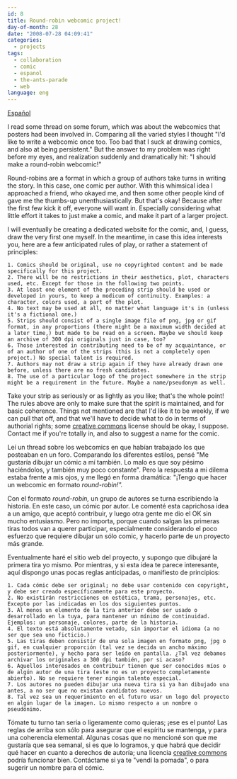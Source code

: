 ```yaml
---
id: 8
title: Round-robin webcomic project!
day-of-month: 28
date: "2008-07-28 04:09:41"
categories:
  - projects
tags:
  - collaboration
  - comic
  - espanol
  - the-ants-parade
  - web
language: eng
---
```


[Español](/?p=8#language)

I read some thread on some forum, which was about the webcomics that posters had been involved in. Comparing all the varied styles I thought "I'd like to write a webcomic once too. Too bad that I suck at drawing comics, and also at being persistent." But the answer to my problem was right before my eyes, and realization suddenly and dramatically hit: "I should make a round-robin webcomic!"

Round-robins are a format in which a group of authors take turns in writing the story. In this case, one comic per author. With this whimsical idea I approached a friend, who okayed me, and then some other people kind of gave me the thumbs-up unenthusiastically. But that's okay! Because after the first few kick it off, everyone will want in. Especially considering what little effort it takes to just make a comic, and make it part of a larger project.

I will eventually be creating a dedicated website for the comic, and, I guess, draw the very first one myself. In the meantime, in case this idea interests you, here are a few anticipated rules of play, or rather a statement of principles:

    1. Comics should be original, use no copyrighted content and be made specifically for this project.
    2. There will be no restrictions in their aesthetics, plot, characters used, etc. Except for those in the following two points.
    3. At least one element of the preceding strip should be used or developed in yours, to keep a modicum of continuity. Examples: a character, colors used, a part of the plot.
    4. No text may be used at all, no matter what language it's in (unless it's a fictional one.)
    5. Strips should consist of a single image file of png, jpg or gif format, in any proportions (there might be a maximum width decided at a later time,) but made to be read on a screen. Maybe we should keep an archive of 300 dpi originals just in case, too?
    6. Those interested in contributing need to be of my acquaintance, or of an author of one of the strips (this is not a completely open project.) No special talent is required.
    7. Authors may not draw a strip again if they have already drawn one before, unless there are no fresh candidates.
    8. The use of a particular logo of the project somewhere in the strip might be a requirement in the future. Maybe a name/pseudonym as well.

Take your strip as seriously or as lightly as you like; that's the whole point! The rules above are only to make sure that the spirit is maintained, and for basic coherence. Things not mentioned are that I'd like it to be weekly, if we can pull that off, and that we'll have to decide what to do in terms of authorial rights; some [creative commons](http://creativecommons.org/) license should be okay, I suppose. Contact me if you're totally in, and also to suggest a name for the comic.

<!-- more -->

<language-break />

Leí un thread sobre los webcomics en que habían trabajado los que posteaban en un foro. Comparando los diferentes estilos, pensé "Me gustaría dibujar un cómic a mí también. Lo malo es que soy pésimo haciéndolos, y también muy poco constante". Pero la respuesta a mi dilema estaba frente a mis ojos, y me llegó en forma dramática: "¡Tengo que hacer un webcomic en formato _round-robin!"._

Con el formato _round-robin,_ un grupo de autores se turna escribiendo la historia. En este caso, un cómic por autor. Le comenté esta caprichosa idea a un amigo, que aceptó contribuir, y luego otra gente me dio el OK sin mucho entusiasmo. Pero no importa, porque cuando salgan las primeras tiras todos van a querer participar, especialmente considerando el poco esfuerzo que requiere dibujar un sólo comic, y hacerlo parte de un proyecto más grande.

Eventualmente haré el sitio web del proyecto, y supongo que dibujaré la primera tira yo mismo. Por mientras, y si esta idea te parece interesante, aquí dispongo unas pocas reglas anticipadas, o manifiesto de principios:

    1. Cada cómic debe ser original; no debe usar contenido con copyright, y debe ser creado específicamente para este proyecto.
    2. No existirán restricciones en estética, trama, personajes, etc. Excepto por las indicadas en los dos siguientes puntos.
    3. Al menos un elemento de la tira anterior debe ser usado o desarrollado en la tuya, para mantener un mínimo de continuidad. Ejemplos: un personaje, colores, parte de la historia.
    4. El texto está absolutamente vetado, sin importar el idioma (a no ser que sea uno ficticio.)
    5. Las tiras deben consistir de una sola imagen en formato png, jpg o gif, en cualquier proporción (tal vez se decida un ancho máximo posteriormente), y hecho para ser leído en pantalla. ¿Tal vez debamos archivar los originales a 300 dpi también, por si acaso?
    6. Aquellos interesados en contribuir tienen que ser conocidos míos o de algún autor de una tira (este no es un proyecto completamente abierto). No se requiere tener ningún talento especial.
    7. Los autores no pueden dibujar una nueva tira si ya han dibujado una antes, a no ser que no existan candidatos nuevos.
    8. Tal vez sea un requerimiento en el futuro usar un logo del proyecto en algún lugar de la imagen. Lo mismo respecto a un nombre o pseudónimo.

Tómate tu turno tan seria o ligeramente como quieras; ¡ese es el punto! Las reglas de arriba son sólo para asegurar que el espíritu se mantenga, y para una coherencia elemental. Algunas cosas que no mencioné son que me gustaría que sea semanal, si es que lo logramos, y que habrá que decidir qué hacer en cuanto a derechos de autoría; una licencia [creative commons](http://creativecommons.org/) podría funcionar bien. Contáctame si ya te "vendí la pomada", o para sugerir un nombre para el cómic.
